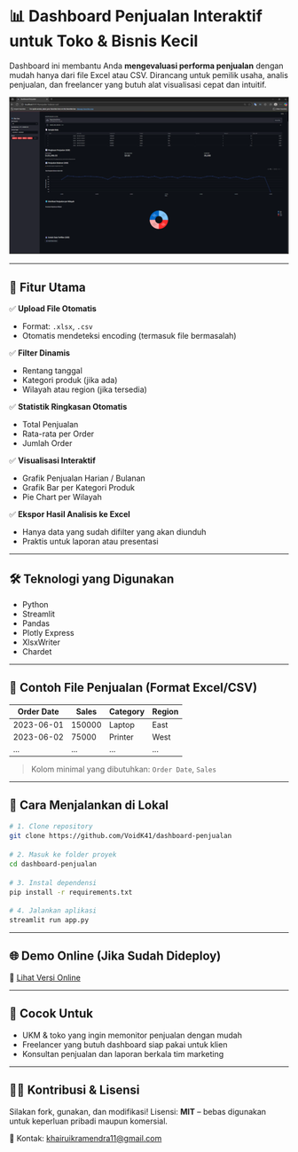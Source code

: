 # 📊 Dashboard Penjualan Interaktif untuk Toko & Bisnis Kecil

Dashboard ini membantu Anda **mengevaluasi performa penjualan** dengan mudah hanya dari file Excel atau CSV. Dirancang untuk pemilik usaha, analis penjualan, dan freelancer yang butuh alat visualisasi cepat dan intuitif.

![Tampilan Dashboard](screenshot/screenshot_dashboard.png)

---

## 🎯 Fitur Utama

✅ **Upload File Otomatis**

- Format: `.xlsx`, `.csv`
- Otomatis mendeteksi encoding (termasuk file bermasalah)

✅ **Filter Dinamis**

- Rentang tanggal
- Kategori produk (jika ada)
- Wilayah atau region (jika tersedia)

✅ **Statistik Ringkasan Otomatis**

- Total Penjualan
- Rata-rata per Order
- Jumlah Order

✅ **Visualisasi Interaktif**

- Grafik Penjualan Harian / Bulanan
- Grafik Bar per Kategori Produk
- Pie Chart per Wilayah

✅ **Ekspor Hasil Analisis ke Excel**

- Hanya data yang sudah difilter yang akan diunduh
- Praktis untuk laporan atau presentasi

---

## 🛠️ Teknologi yang Digunakan

- Python
- Streamlit
- Pandas
- Plotly Express
- XlsxWriter
- Chardet

---

## 📁 Contoh File Penjualan (Format Excel/CSV)

| Order Date | Sales  | Category | Region |
| ---------- | ------ | -------- | ------ |
| 2023-06-01 | 150000 | Laptop   | East   |
| 2023-06-02 | 75000  | Printer  | West   |
| ...        | ...    | ...      | ...    |

> Kolom minimal yang dibutuhkan: `Order Date`, `Sales`

---

## 🚀 Cara Menjalankan di Lokal

```bash
# 1. Clone repository
git clone https://github.com/VoidK41/dashboard-penjualan

# 2. Masuk ke folder proyek
cd dashboard-penjualan

# 3. Instal dependensi
pip install -r requirements.txt

# 4. Jalankan aplikasi
streamlit run app.py
```

---

## 🌐 Demo Online (Jika Sudah Dideploy)

🔗 [Lihat Versi Online](https://sales-dashboard-2025.streamlit.app)

---

## 💼 Cocok Untuk

- UKM & toko yang ingin memonitor penjualan dengan mudah
- Freelancer yang butuh dashboard siap pakai untuk klien
- Konsultan penjualan dan laporan berkala tim marketing

---

## 🧑‍💻 Kontribusi & Lisensi

Silakan fork, gunakan, dan modifikasi!
Lisensi: **MIT** – bebas digunakan untuk keperluan pribadi maupun komersial.

📩 Kontak: khairuikramendra11@gmail.com
